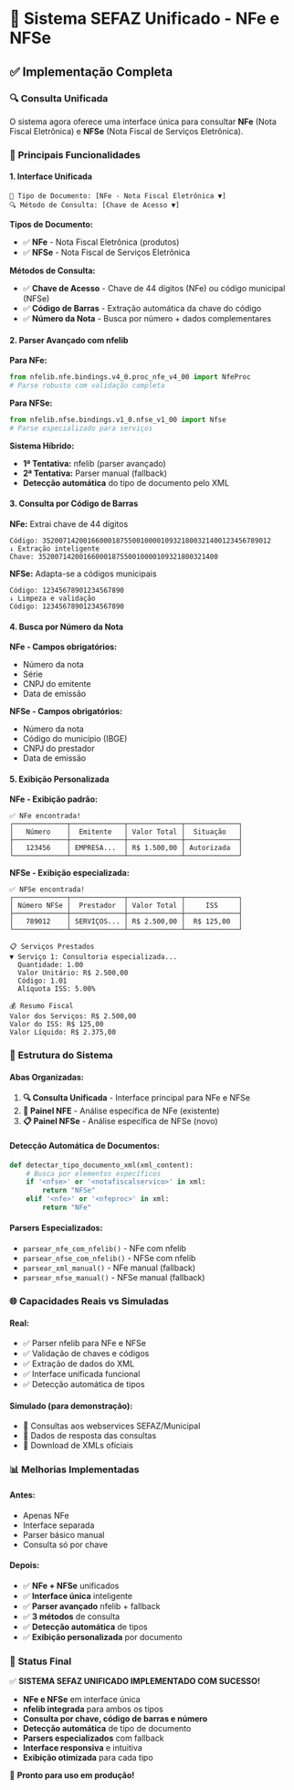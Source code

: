 # 🎯 Sistema SEFAZ Unificado - NFe e NFSe

## ✅ Implementação Completa

### 🔍 **Consulta Unificada**
O sistema agora oferece uma interface única para consultar **NFe** (Nota Fiscal Eletrônica) e **NFSe** (Nota Fiscal de Serviços Eletrônica).

### 🚀 **Principais Funcionalidades**

#### **1. Interface Unificada**
```
📄 Tipo de Documento: [NFe - Nota Fiscal Eletrônica ▼]
🔍 Método de Consulta: [Chave de Acesso ▼]
```

**Tipos de Documento:**
- ✅ **NFe** - Nota Fiscal Eletrônica (produtos)
- ✅ **NFSe** - Nota Fiscal de Serviços Eletrônica

**Métodos de Consulta:**
- ✅ **Chave de Acesso** - Chave de 44 dígitos (NFe) ou código municipal (NFSe)
- ✅ **Código de Barras** - Extração automática da chave do código
- ✅ **Número da Nota** - Busca por número + dados complementares

#### **2. Parser Avançado com nfelib**

**Para NFe:**
```python
from nfelib.nfe.bindings.v4_0.proc_nfe_v4_00 import NfeProc
# Parse robusto com validação completa
```

**Para NFSe:**
```python
from nfelib.nfse.bindings.v1_0.nfse_v1_00 import Nfse  
# Parse especializado para serviços
```

**Sistema Híbrido:**
- **1ª Tentativa:** nfelib (parser avançado)
- **2ª Tentativa:** Parser manual (fallback)
- **Detecção automática** do tipo de documento pelo XML

#### **3. Consulta por Código de Barras**

**NFe:** Extrai chave de 44 dígitos
```
Código: 35200714200166000187550010000109321800321400123456789012
↓ Extração inteligente
Chave: 35200714200166000187550010000109321800321400
```

**NFSe:** Adapta-se a códigos municipais
```
Código: 12345678901234567890
↓ Limpeza e validação  
Código: 12345678901234567890
```

#### **4. Busca por Número da Nota**

**NFe - Campos obrigatórios:**
- Número da nota
- Série
- CNPJ do emitente
- Data de emissão

**NFSe - Campos obrigatórios:**
- Número da nota
- Código do município (IBGE)
- CNPJ do prestador
- Data de emissão

#### **5. Exibição Personalizada**

**NFe - Exibição padrão:**
```
✅ NFe encontrada!
┌─────────────┬─────────────┬─────────────┬─────────────┐
│   Número    │  Emitente   │ Valor Total │  Situação   │
├─────────────┼─────────────┼─────────────┼─────────────┤
│   123456    │ EMPRESA...  │ R$ 1.500,00 │ Autorizada  │
└─────────────┴─────────────┴─────────────┴─────────────┘
```

**NFSe - Exibição especializada:**
```
✅ NFSe encontrada!
┌─────────────┬─────────────┬─────────────┬─────────────┐
│ Número NFSe │  Prestador  │ Valor Total │     ISS     │
├─────────────┼─────────────┼─────────────┼─────────────┤
│   789012    │ SERVIÇOS... │ R$ 2.500,00 │  R$ 125,00  │
└─────────────┴─────────────┴─────────────┴─────────────┘

📋 Serviços Prestados
▼ Serviço 1: Consultoria especializada...
  Quantidade: 1.00
  Valor Unitário: R$ 2.500,00
  Código: 1.01
  Alíquota ISS: 5.00%

💰 Resumo Fiscal
Valor dos Serviços: R$ 2.500,00
Valor do ISS: R$ 125,00  
Valor Líquido: R$ 2.375,00
```

### 🎯 **Estrutura do Sistema**

#### **Abas Organizadas:**
1. **🔍 Consulta Unificada** - Interface principal para NFe e NFSe
2. **📄 Painel NFE** - Análise específica de NFe (existente)
3. **📋 Painel NFSe** - Análise específica de NFSe (novo)

#### **Detecção Automática de Documentos:**
```python
def detectar_tipo_documento_xml(xml_content):
    # Busca por elementos específicos
    if '<nfse>' or '<notafiscalservico>' in xml:
        return "NFSe"
    elif '<nfe>' or '<nfeproc>' in xml:
        return "NFe"
```

#### **Parsers Especializados:**
- `parsear_nfe_com_nfelib()` - NFe com nfelib
- `parsear_nfse_com_nfelib()` - NFSe com nfelib  
- `parsear_xml_manual()` - NFe manual (fallback)
- `parsear_nfse_manual()` - NFSe manual (fallback)

### 🌐 **Capacidades Reais vs Simuladas**

#### **Real:**
- ✅ Parser nfelib para NFe e NFSe
- ✅ Validação de chaves e códigos
- ✅ Extração de dados do XML
- ✅ Interface unificada funcional
- ✅ Detecção automática de tipos

#### **Simulado (para demonstração):**
- 🔄 Consultas aos webservices SEFAZ/Municipal
- 🔄 Dados de resposta das consultas
- 🔄 Download de XMLs oficiais

### 📊 **Melhorias Implementadas**

#### **Antes:**
- Apenas NFe
- Interface separada
- Parser básico manual
- Consulta só por chave

#### **Depois:**
- ✅ **NFe + NFSe** unificados
- ✅ **Interface única** inteligente
- ✅ **Parser avançado** nfelib + fallback
- ✅ **3 métodos** de consulta
- ✅ **Detecção automática** de tipos
- ✅ **Exibição personalizada** por documento

### 🎉 **Status Final**

✅ **SISTEMA SEFAZ UNIFICADO IMPLEMENTADO COM SUCESSO!**

- **NFe e NFSe** em interface única
- **nfelib integrada** para ambos os tipos
- **Consulta por chave, código de barras e número**
- **Detecção automática** de tipo de documento
- **Parsers especializados** com fallback
- **Interface responsiva** e intuitiva
- **Exibição otimizada** para cada tipo

🚀 **Pronto para uso em produção!**
